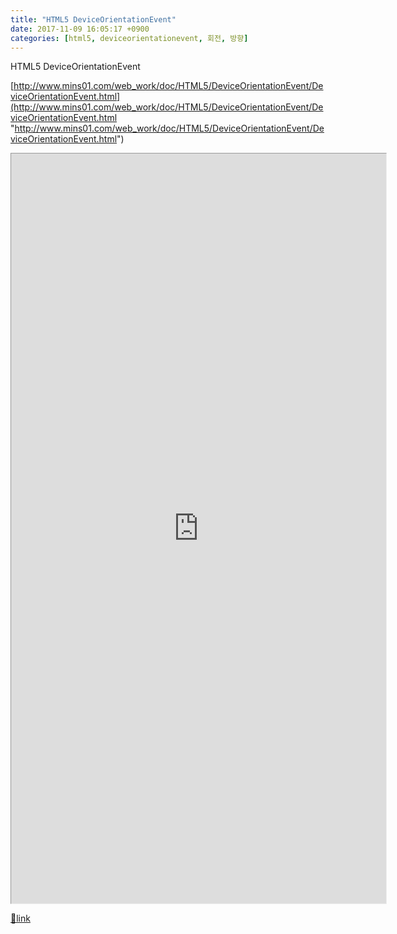 ```yaml
---
title: "HTML5 DeviceOrientationEvent"
date: 2017-11-09 16:05:17 +0900
categories: [html5, deviceorientationevent, 회전, 방향]
---
```


HTML5 DeviceOrientationEvent

  
  
[http://www.mins01.com/web_work/doc/HTML5/DeviceOrientationEvent/DeviceOrientationEvent.html](http://www.mins01.com/web_work/doc/HTML5/DeviceOrientationEvent/DeviceOrientationEvent.html "http://www.mins01.com/web_work/doc/HTML5/DeviceOrientationEvent/DeviceOrientationEvent.html")  
<iframe frameborder="1" height="1200" src=" http://www.mins01.com/web_work/doc/HTML5/DeviceOrientationEvent/DeviceOrientationEvent.html" style="border-width: 1px;" width="600"></iframe>  



[🔗link](http://www.mins01.com/mh/tech/read/1124)